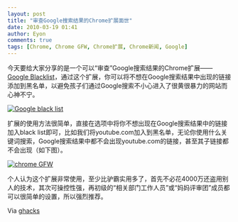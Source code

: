 ```yaml
---
layout: post
title: "审查Google搜索结果的Chrome扩展面世"
date: 2010-03-19 01:41
author: Eyon
comments: true
tags: [Chrome, Chrome GFW, Chrome扩展, Chrome新闻, Google]
---
```

今天要给大家分享的是一个可以“审查”Google搜索结果的Chrome扩展——[Google Blacklist](https://chrome.google.com/extensions/detail/hbodbmhopadphbloiimamkjmihekaejd)，通过这个扩展，你可以将不想在Google搜索结果中出现的链接添加到黑名单，以避免孩子们通过Google搜索不小心进入了很黄很暴力的网站而心神不宁。

<a href="http://img.chromi.org/2010/03/Google-black-list.png">![](http://img.chromi.org/2010/03/Google-black-list-550x284.png "Google black list")</a>

扩展的使用方法很简单，直接在选项中将你不想出现在Google搜索结果中的链接加入black list即可，比如我们将youtube.com加入到黑名单，无论你使用什么关键词搜索，Google搜索结果中都不会出现youtube.com的链接，甚至其子链接都不会出现（如下图）。

<a href="http://img.chromi.org/2010/03/chrome-GFW.png">![](http://img.chromi.org/2010/03/chrome-GFW-550x428.png "chrome GFW")</a>

个人认为这个扩展非常使用，至少比驴霸实用多了，首先不必花4000万还盗用别人的技术，其次可操控性强，再初级的“相关部门工作人员”或“妈妈评审团”成员都可以很简单的设置，所以强烈推荐。

Via [ghacks](http://www.ghacks.net/2010/03/18/blacklist-google-search-results-in-google-chrome/)


